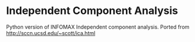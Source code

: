 # Independent Component Analysis

Python version of INFOMAX Independent component
analysis. Ported from
http://sccn.ucsd.edu/~scott/ica.html
